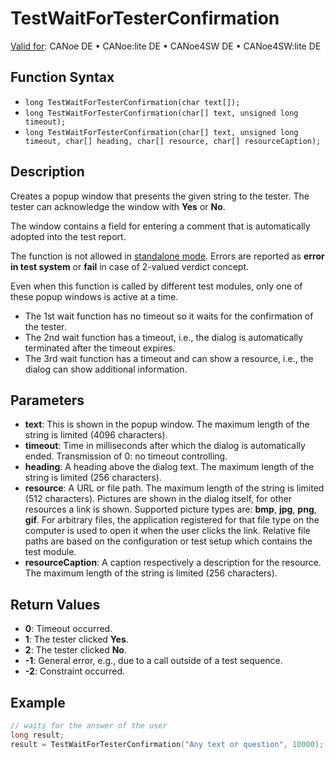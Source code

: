 # TestWaitForTesterConfirmation

[Valid for](../../../Shared/FeatureAvailability.md): CANoe DE • CANoe:lite DE • CANoe4SW DE • CANoe4SW:lite DE

## Function Syntax

- `long TestWaitForTesterConfirmation(char text[]);`
- `long TestWaitForTesterConfirmation(char[] text, unsigned long timeout);`
- `long TestWaitForTesterConfirmation(char[] text, unsigned long timeout, char[] heading, char[] resource, char[] resourceCaption);`

## Description

Creates a popup window that presents the given string to the tester. The tester can acknowledge the window with **Yes** or **No**.

The window contains a field for entering a comment that is automatically adopted into the test report.

The function is not allowed in [standalone mode](../../../CANoeCANalyzer/RTSetup/StandaloneMode/StandaloneModeConcept.md). Errors are reported as **error in test system** or **fail** in case of 2-valued verdict concept.

Even when this function is called by different test modules, only one of these popup windows is active at a time.

- The 1st wait function has no timeout so it waits for the confirmation of the tester.
- The 2nd wait function has a timeout, i.e., the dialog is automatically terminated after the timeout expires.
- The 3rd wait function has a timeout and can show a resource, i.e., the dialog can show additional information.

## Parameters

- **text**: This is shown in the popup window. The maximum length of the string is limited (4096 characters).
- **timeout**: Time in milliseconds after which the dialog is automatically ended. Transmission of 0: no timeout controlling.
- **heading**: A heading above the dialog text. The maximum length of the string is limited (256 characters).
- **resource**: A URL or file path. The maximum length of the string is limited (512 characters). Pictures are shown in the dialog itself, for other resources a link is shown. Supported picture types are: **bmp**, **jpg**, **png**, **gif**. For arbitrary files, the application registered for that file type on the computer is used to open it when the user clicks the link. Relative file paths are based on the configuration or test setup which contains the test module.
- **resourceCaption**: A caption respectively a description for the resource. The maximum length of the string is limited (256 characters).

## Return Values

- **0**: Timeout occurred.
- **1**: The tester clicked **Yes**.
- **2**: The tester clicked **No**.
- **-1**: General error, e.g., due to a call outside of a test sequence.
- **-2**: Constraint occurred.

## Example

```c
// waits for the answer of the user
long result;
result = TestWaitForTesterConfirmation("Any text or question", 10000);
```
